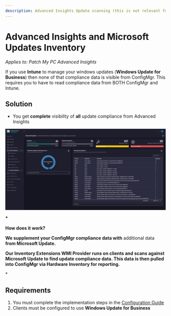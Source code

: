 ```yaml
---
description: Advanced Insights Update scanning (this is not relevant for Patch Insights)
---
```


# Advanced Insights and Microsoft Updates Inventory

_Applies to: Patch My PC Advanced Insights_

If you use **Intune** to manage your windows updates (**Windows Update for Business**) then none of that compliance data is visible from ConfigMgr. This requires you to have to read compliance data from BOTH ConfigMgr and Intune.

## Solution

* You get **complete** visibility of **all** update compliance from Advanced Insights

![](/_images/Microsoft-Updates-Page.png)

**\***

**How does it work?**

**We supplement your ConfigMgr compliance data with** additional data **from Microsoft Update.**

**Our Inventory Extensions WMI Provider runs on clients and scans against Microsoft Update to find update compliance data. This data is then pulled into ConfigMgr via Hardware Inventory for reporting.**

\*

## Requirements

1. You must complete the implementation steps in the [Configuration Guide](advanced-insights-inventory-extensions/)
2. Clients must be configured to use **Windows Update for Business**